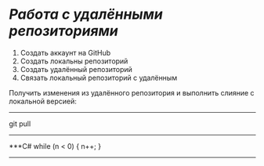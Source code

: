 # ***Работа с удалёнными репозиториями***
1. Создать аккаунт на GitHub
2. Создать локальны репозиторий
3. Создать удалённый репозиторий
4. Связать локальный репозиторий с удалённым

Получить изменения из удалённого репозитория и выполнить слияние с локальной версией:
***
git pull
*** 
***C#
while (n < 0)
{ 
  n++;
 } 
***
